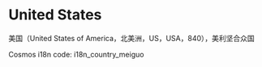 # United States

美国（United States of America，北美洲，US，USA，840），美利坚合众国

Cosmos i18n code: i18n_country_meiguo